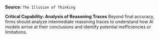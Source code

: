 **Source:** `The Illusion of Thinking`

**Critical Capability: Analysis of Reasoning Traces**
Beyond final accuracy, firms should analyze intermediate reasoning traces to understand how AI models arrive at their conclusions and identify potential inefficiencies or limitations.
